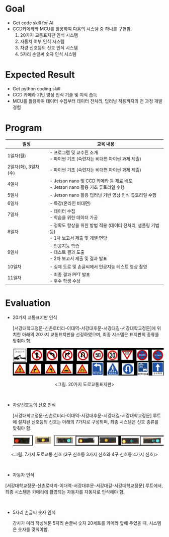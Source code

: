# Goal

- Get code skill for AI
- CCD카메라와 MCU를 활용하여 다음의 시스템 중 하나를 구현함.
  1. 20가지 교통표지판 인식 시스템
  2. 자동차 여부 인식 시스템
  3. 차량 신호등의 신호 인식 시스템
  4. 5자리 손글씨 숫자 인식 시스템



# Expected Result

- Get python coding skill
- CCD 카메라 기반 영상 인식 기술 및 지식 습득
- MCU를 활용하여 데이터 수집부터 데이터 전처리, 딥러닝 적용까지의 전 과정 개발 경험



# Program

| 일정                 | 교육 내용                                                    |
| -------------------- | ------------------------------------------------------------ |
| 1일차(월)            | - 프로그램 및 교수진 소개<br />- 파이썬 기초 (숙련자는 비대면 파이썬 과제 제출) |
| 2일차(화), 3일차(수) | - 파이썬 기초 (숙련자는 비대면 파이썬 과제 제출)             |
| 4일차                | - Jetson nano 및 CCD 카메라 등 재료 배포<br />- Jetson nano 활용 기초 튜토리얼 수행 |
| 5일차                | - Jetson nano 활용 딥러닝 기반 영상 인식 튜토리얼 수행       |
| 6일차                | - 특강(온라인 비대면)                                        |
| 7일차                | - 데이터 수집<br />- 학습을 위한 데이터 가공                 |
| 8일차                | - 정확도 향상을 위한 방법 적용 (데이터 전처리, 샘플링 기법 등)<br />- 1차 보고서 제출 및 개별 면담 |
| 9일차                | - 인공지능 학습<br />- 테스트 결과 도출<br />- 2차 보고서 제출 및 결과 발표 |
| 10일차               | - 실제 도로 및 손글씨에서 인공지능 테스트 영상 촬영          |
| 11일차               | - 최종 결과 PPT 발표<br />- 우수 학생 수상                   |

# Evaluation

- 20가지 교통표지판 인식

   [서강대학교정문-신촌로터리-이대역-서강대후문-서강대길-서강대학교정문]에 위치한 아래의 20가지 교통표지판을 선정하였으며, 최종 시스템은 표지판의 종류를 맞춰야 함.

  ![그림입니다.  원본 그림의 이름: image1.png  원본 그림의 크기: 가로 2174pixel, 세로 395pixel](./img/tmp3567.jpg)  

<center><그림. 20가지 도로교통표지판></center>

​    

- 차량신호등의 신호 인식

  [서강대학교정문-신촌로터리-이대역-서강대후문-서강대길-서강대학교정문] 루트에 설치된 신호등의 신호는 아래의 7가지로 구성되며, 최종 시스템은 신호 종류를 맞춰야 함.

  ![그림입니다.  원본 그림의 이름: image1.png  원본 그림의 크기: 가로 1297pixel, 세로 87pixel](./img/tmp35E5.jpg)  

<center><그림. 7가지 도로교통 신호 (3구 신호등 3가지 신호와 4구 신호등 4가지 신호)></center>

​    

-  자동차 인식

  [서강대학교정문-신촌로터리-이대역-서강대후문-서강대길-서강대학교정문] 루트에서, 최종 시스템은 카메라에 촬영되는 자동차를 자동차로 인식해야 함.

​    

- 5자리 손글씨 숫자 인식

  강사가 미리 작성해둔 5자리 손글씨 숫자 20세트를 카메라 앞에 두었을 때, 시스템은 숫자를 맞춰야함.